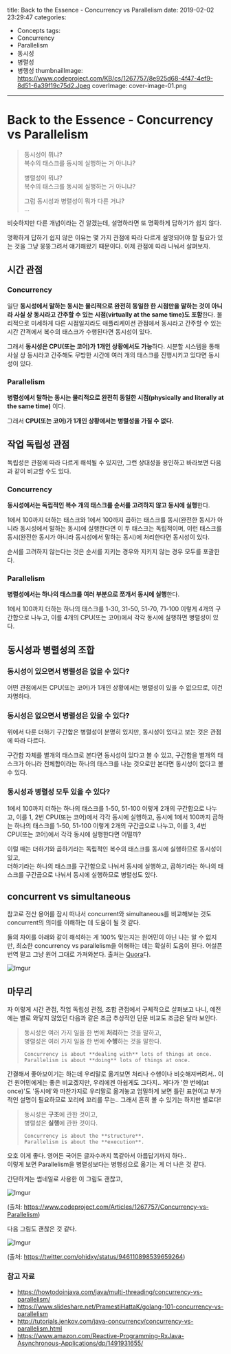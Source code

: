 title: Back to the Essence - Concurrency vs Parallelism
date: 2019-02-02 23:29:47
categories:
  - Concepts
tags:
  - Concurrency
  - Parallelism
  - 동시성
  - 병렬성
  - 병행성
thumbnailImage: https://www.codeproject.com/KB/cs/1267757/8e925d68-4f47-4ef9-8d51-6a39f19c75d2.Jpeg
coverImage: cover-image-01.png
---
# Back to the Essence - Concurrency vs Parallelism

>동시성이 뭐냐?  
>복수의 태스크를 동시에 실행하는 거 아니냐?
>
>병렬성이 뭐냐?  
>복수의 태스크를 동시에 실행하는 거 아니냐?
>
>그럼 동시성과 병렬성이 뭐가 다른 거냐?  
>...

비슷하지만 다른 개념이라는 건 알겠는데, 설명하라면 또 명확하게 답하기가 쉽지 않다.

명확하게 답하기 쉽지 않은 이유는 몇 가지 관점에 따라 다르게 설명되어야 할 필요가 있는 것을 그냥 뭉뚱그려서 얘기해왔기 때문이다. 이제 관점에 따라 나눠서 살펴보자.


## 시간 관점

### Concurrency

일단 **동시성에서 말하는 동시는 물리적으로 완전히 동일한 한 시점만을 말하는 것이 아니라 사실 상 동시라고 간주할 수 있는 시점(virtually at the same time)도 포함**한다. 물리적으로 미세하게 다른 시점일지라도 애플리케이션 관점에서 동시라고 간주할 수 있는 시간 간격에서 복수의 태스크가 수행된다면 동시성이 있다.

그래서 **동시성은 CPU(또는 코어)가 1개인 상황에서도 가능**하다. 시분할 시스템을 통해 사실 상 동시라고 간주해도 무방한 시간에 여러 개의 태스크를 진행시키고 있다면 동시성이 있다.


### Parallelism

**병렬성에서 말하는 동시는 물리적으로 완전히 동일한 시점(physically and literally at the same time)** 이다.

그래서 **CPU(또는 코어)가 1개인 상황에서는 병렬성을 가질 수 없다.**


## 작업 독립성 관점

독립성은 관점에 따라 다르게 해석될 수 있지만, 그런 상대성을 용인하고 바라보면 다음과 같이 비교할 수도 있다.

### Concurrency

**동시성에서는 독립적인 복수 개의 태스크를 순서를 고려하지 않고 동시에 실행**한다.

1에서 100까지 더하는 태스크와 1에서 100까지 곱하는 태스크를 동시(완전한 동시가 아니라 동시성에서 말하는 동시)에 실행한다면 이 두 태스크는 독립적이며, 이런 태스크를 동시(완전한 동시가 아니라 동시성에서 말하는 동시)에 처리한다면 동시성이 있다.

순서를 고려하지 않는다는 것은 순서를 지키는 경우와 지키지 않는 경우 모두를 포괄한다.


### Parallelism

**병렬성에서는 하나의 태스크를 여러 부분으로 쪼개서 동시에 실행**한다.

1에서 100까지 더하는 하나의 태스크를 1-30, 31-50, 51-70, 71-100 이렇게 4개의 구간합으로 나누고, 이를 4개의 CPU(또는 코어)에서 각각 동시에 실행하면 병렬성이 있다.


## 동시성과 병렬성의 조합

### 동시성이 있으면서 병렬성은 없을 수 있다?

어떤 관점에서든 CPU(또는 코어)가 1개인 상황에서는 병렬성이 있을 수 없으므로, 이건 자명하다.


### 동시성은 없으면서 병렬성은 있을 수 있다?

위에서 다룬 더하기 구간합은 병렬성이 분명히 있지만, 동시성이 있다고 보는 것은 관점에 따라 다르다. 

구간합 자체를 별개의 태스크로 본다면 동시성이 있다고 볼 수 있고,
구간합을 별개의 태스크가 아니라 전체합이라는 하나의 태스크를 나눈 것으로만 본다면 동시성이 없다고 볼 수 있다.


### 동시성과 병렬성 모두 있을 수 있다?

1에서 100까지 더하는 하나의 태스크를 1-50, 51-100 이렇게 2개의 구간합으로 나누고, 이를 1, 2번 CPU(또는 코어)에서 각각 동시에 실행하고, 동시에 1에서 100까지 곱하는 하나의 태스크를 1-50, 51-100 이렇게 2개의 구간곱으로 나누고, 이를 3, 4번 CPU(또는 코어)에서 각각 동시에 실행한다면 어떨까?

이럴 때는 더하기와 곱하기라는 독립적인 복수의 태스크를 동시에 실행하므로 동시성이 있고,  
더하기라는 하나의 태스크를 구간합으로 나눠서 동시에 실행하고, 곱하기라는 하나의 태스크를 구간곱으로 나눠서 동시에 실행하므로 병렬성도 있다.


## concurrent vs simultaneous

참고로 전산 용어를 잠시 떠나서 concurrent와 simultaneous를 비교해보는 것도 concurrent의 의미를 이해하는 데 도움이 될 것 같다.

둘의 차이를 아래와 같이 해석하는 게 100% 맞는지는 원어민이 아닌 나는 알 수 없지만, 최소한 concurrency vs parallelism을 이해하는 데는 확실히 도움이 된다. 어설픈 번역 말고 그냥 원어 그대로 가져와본다. 출처는 [Quora](https://www.quora.com/Is-there-any-major-difference-between-simultaneous-and-concurrent)다.

![Imgur](https://i.imgur.com/2KAJ16s.png)


## 마무리

자 이렇게 시간 관점, 작업 독립성 관점, 조합 관점에서 구체적으로 살펴보고 나니, 예전에는 별로 와닿지 않았던 다음과 같은 조금 추상적인 단문 비교도 조금은 달라 보인다.

>동시성은 여러 가지 일을 한 번에 **처리**하는 것을 말하고,  
>병렬성은 여러 가지 일을 한 번에 **수행**하는 것을 말한다.
>
>`Concurrency is about **dealing with** lots of things at once.`  
>`Parallelism is about **doing** lots of things at once.`

간결해서 좋아보이기는 하는데 우리말로 옮겨보면 처리나 수행이나 비슷해져버려서.. 이건 원어민에게는 좋은 비교겠지만, 우리에겐 아쉽게도 그다지.. 게다가 '한 번에(at once)'도 '동시에'와 마찬가지로 우리말로 옮겨놓고 엄밀하게 보면 틀린 표현이고 부가적인 설명이 필요하므로 꼬리에 꼬리를 무는.. 그래서 흔히 볼 수 있기는 하지만 별로다!

>동시성은 **구조**에 관한 것이고,  
>병렬성은 **실행**에 관한 것이다.
>
>`Concurrency is about the **structure**.`  
>`Parallelism is about the **execution**.`

오호 이게 좋다. 영어든 국어든 글자수까지 똑같아서 아름답기까지 하다..  
이렇게 보면 Parallelism을 병렬성보다는 병행성으로 옮기는 게 더 나은 것 같다.  

간단하게는 썸네일로 사용한 이 그림도 괜찮고,

![Imgur](https://i.imgur.com/cDdWLKL.jpg)

(출처: https://www.codeproject.com/Articles/1267757/Concurrency-vs-Parallelism)

다음 그림도 괜찮은 것 같다.

![Imgur](https://i.imgur.com/uIMnkj1.jpg)

(출처: https://twitter.com/ohidxy/status/946110898539659264)


### 참고 자료

- https://howtodoinjava.com/java/multi-threading/concurrency-vs-parallelism/
- https://www.slideshare.net/PramestiHattaK/golang-101-concurrency-vs-parallelism
- http://tutorials.jenkov.com/java-concurrency/concurrency-vs-parallelism.html
- https://www.amazon.com/Reactive-Programming-RxJava-Asynchronous-Applications/dp/1491931655/
